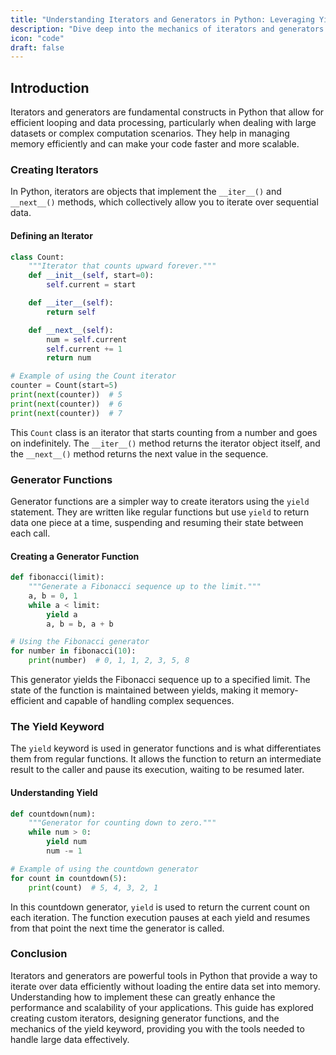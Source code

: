 ```yaml
---
title: "Understanding Iterators and Generators in Python: Leveraging Yield for Efficient Code"
description: "Dive deep into the mechanics of iterators and generators in Python. Learn how to create custom iterators, design generator functions, and effectively use the yield keyword to optimize memory usage and code execution."
icon: "code"
draft: false
---
```


## Introduction

Iterators and generators are fundamental constructs in Python that allow for efficient looping and data processing, particularly when dealing with large datasets or complex computation scenarios. They help in managing memory efficiently and can make your code faster and more scalable.

### Creating Iterators

In Python, iterators are objects that implement the `__iter__()` and `__next__()` methods, which collectively allow you to iterate over sequential data.

#### Defining an Iterator
```python
class Count:
    """Iterator that counts upward forever."""
    def __init__(self, start=0):
        self.current = start

    def __iter__(self):
        return self

    def __next__(self):
        num = self.current
        self.current += 1
        return num

# Example of using the Count iterator
counter = Count(start=5)
print(next(counter))  # 5
print(next(counter))  # 6
print(next(counter))  # 7
```
This `Count` class is an iterator that starts counting from a number and goes on indefinitely. The `__iter__()` method returns the iterator object itself, and the `__next__()` method returns the next value in the sequence.

### Generator Functions

Generator functions are a simpler way to create iterators using the `yield` statement. They are written like regular functions but use `yield` to return data one piece at a time, suspending and resuming their state between each call.

#### Creating a Generator Function
```python
def fibonacci(limit):
    """Generate a Fibonacci sequence up to the limit."""
    a, b = 0, 1
    while a < limit:
        yield a
        a, b = b, a + b

# Using the Fibonacci generator
for number in fibonacci(10):
    print(number)  # 0, 1, 1, 2, 3, 5, 8
```
This generator yields the Fibonacci sequence up to a specified limit. The state of the function is maintained between yields, making it memory-efficient and capable of handling complex sequences.

### The Yield Keyword

The `yield` keyword is used in generator functions and is what differentiates them from regular functions. It allows the function to return an intermediate result to the caller and pause its execution, waiting to be resumed later.

#### Understanding Yield
```python
def countdown(num):
    """Generator for counting down to zero."""
    while num > 0:
        yield num
        num -= 1

# Example of using the countdown generator
for count in countdown(5):
    print(count)  # 5, 4, 3, 2, 1
```
In this countdown generator, `yield` is used to return the current count on each iteration. The function execution pauses at each yield and resumes from that point the next time the generator is called.

### Conclusion

Iterators and generators are powerful tools in Python that provide a way to iterate over data efficiently without loading the entire data set into memory. Understanding how to implement these can greatly enhance the performance and scalability of your applications. This guide has explored creating custom iterators, designing generator functions, and the mechanics of the yield keyword, providing you with the tools needed to handle large data effectively.
